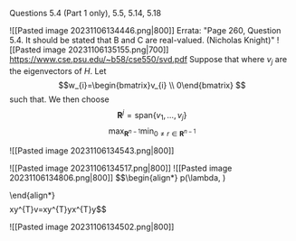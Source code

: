 Questions 5.4 (Part 1 only), 5.5, 5.14, 5.18

![[Pasted image 20231106134446.png|800]]
Errata: "Page 260, Question 5.4. It should be stated that B and C are real-valued. (Nicholas Knight)"
![[Pasted image 20231106135155.png|700]]
https://www.cse.psu.edu/~b58/cse550/svd.pdf
Suppose that where $v_{j}$ are the eigenvectors of $H$. Let
$$w_{i}=\begin{bmatrix}v_{i} \\ 0\end{bmatrix} $$
such that. We then choose 
$$\mathbf R^{j}=\text{span}\{v_{1},\dots ,v_{j} \}$$
$$\max_{\mathbf R^{n-1}} \min_{0≠r \in \mathbf R^{n-1}}$$

![[Pasted image 20231106134543.png|800]]

![[Pasted image 20231106134517.png|800]]
![[Pasted image 20231106134806.png|800]]
$$\begin{align*}
p(\lambda, )

\end{align*}$$
$$xy^{T}v=xy^{T}yx^{T}y$$

![[Pasted image 20231106134502.png|800]]
